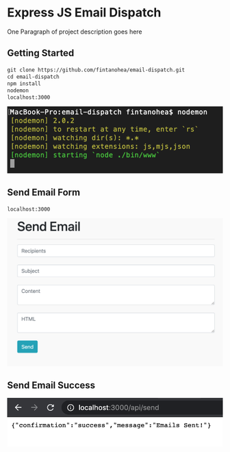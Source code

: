 # Express JS Email Dispatch

One Paragraph of project description goes here

## Getting Started

```
git clone https://github.com/fintanohea/email-dispatch.git
cd email-dispatch
npm install
nodemon
localhost:3000
```

![](images/running-nodemon.png)

## Send Email Form
```
localhost:3000
```
![](images/send-email-form.png)

## Send Email Success
![](images/send-email-success-response.png)

